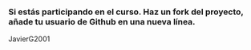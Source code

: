 ### Si estás participando en el curso. Haz un fork del proyecto, añade tu usuario de Github en una nueva línea.

JavierG2001